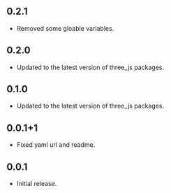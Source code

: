 ## 0.2.1

* Removed some gloable variables.

## 0.2.0

* Updated to the latest version of three_js packages.

## 0.1.0

* Updated to the latest version of three_js packages.

## 0.0.1+1

* Fixed yaml url and readme.

## 0.0.1

* Initial release.
